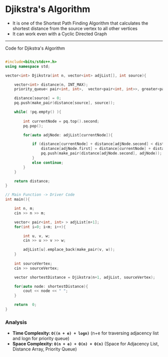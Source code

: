 # Djikstra's Algorithm

- It is one of the Shortest Path Finding Algorithm that calculates the shortest distance from the source vertex to all other vertices
- It can work even with a Cyclic Directed Graph

---

Code for Djikstra's Algorithm

``` cpp

#include<bits/stdc++.h>
using namespace std;

vector<int> Djikstra(int n, vector<int> adjList[], int source){

    vector<int> distance(n, INT_MAX);
    priority_queue< pair<int, int>,  vector<pair<int, int>>, greater<pair<int, int>> > pq;

    distance[source] = 0;
    pq.push(make_pair(distance[source], source));

    while( !pq.empty() ){
        
        int currentNode = pq.top().second;
        pq.pop();

        for(auto adjNode: adjList[currentNode]){

            if (distance[currentNode] + distance[adjNode.second] < distance[adjNode.first]){
                distance[adjNode.first] = distance[currentNode] + distance[adjNode.second];
                pq.push(make_pair(distance[adjNode.second], adjNode));
            }
            else continue; 
        }
    }

    return distance;
}

// Main Function -> Driver Code
int main(){

    int n, m;
    cin >> n >> m;

    vector< pair<int, int> > adjList[n+1];
    for(int i=0; i<m; i++){

        int u, v, w;
        cin >> u >> v >> w;

        adjList[u].emplace_back(make_pair(v, w));
    }
    
    int sourceVertex;
    cin >> sourceVertex;

    vector shortestDistance = Djikstra(n+1, adjList, sourceVertex);

    for(auto node: shortestDistance){
        cout << node << " ";
    }

    return  0;
}

```

### Analysis

- **Time Complexity: `O((n + e) + logn)`**  (n+e for traversing adjacency list and logn for priority queue)
- **Space Complexity: `O(n + e) + O(n) + O(n)`**    (Space for Adjacency List, Distance Array, Priority Queue)
